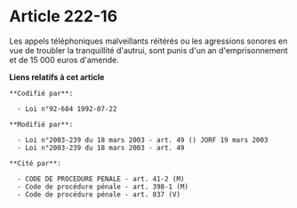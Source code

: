 # Article 222-16

Les appels téléphoniques malveillants réitérés ou les agressions sonores en vue de troubler la tranquillité d'autrui, sont
punis d'un an d'emprisonnement et de 15 000 euros d'amende.

**Liens relatifs à cet article**

	**Codifié par**:

	  - Loi n°92-684 1992-07-22

	**Modifié par**:

	  - Loi n°2003-239 du 18 mars 2003 - art. 49 () JORF 19 mars 2003
	  - Loi n°2003-239 du 18 mars 2003 - art. 49

	**Cité par**:

	  - CODE DE PROCEDURE PENALE - art. 41-2 (M)
	  - Code de procédure pénale - art. 398-1 (M)
	  - Code de procédure pénale - art. 837 (V)
